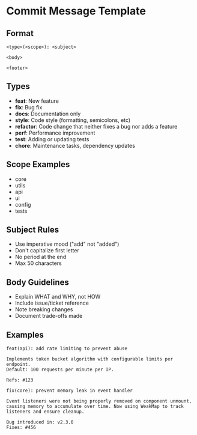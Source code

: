 # Commit Message Template

## Format
```
<type>(<scope>): <subject>

<body>

<footer>
```

## Types
- **feat**: New feature
- **fix**: Bug fix
- **docs**: Documentation only
- **style**: Code style (formatting, semicolons, etc)
- **refactor**: Code change that neither fixes a bug nor adds a feature
- **perf**: Performance improvement
- **test**: Adding or updating tests
- **chore**: Maintenance tasks, dependency updates

## Scope Examples
- core
- utils
- api
- ui
- config
- tests

## Subject Rules
- Use imperative mood ("add" not "added")
- Don't capitalize first letter
- No period at the end
- Max 50 characters

## Body Guidelines
- Explain WHAT and WHY, not HOW
- Include issue/ticket reference
- Note breaking changes
- Document trade-offs made

## Examples

```
feat(api): add rate limiting to prevent abuse

Implements token bucket algorithm with configurable limits per endpoint.
Default: 100 requests per minute per IP.

Refs: #123
```

```
fix(core): prevent memory leak in event handler

Event listeners were not being properly removed on component unmount,
causing memory to accumulate over time. Now using WeakMap to track
listeners and ensure cleanup.

Bug introduced in: v2.3.0
Fixes: #456
```